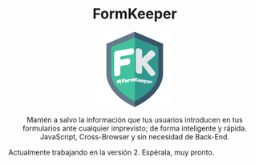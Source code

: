 <h1 align="center">FormKeeper</h1>

<p align="center"><img src="https://github.com/EdGraVill/formKeeper/raw/master/logo-small.png" alt="FormKeeper Logo"></p>

<p align="center">Mantén a salvo la información que tus usuarios introducen en tus formularios ante cualquier imprevisto; de forma inteligente y rápida. JavaScript, Cross-Browser y sin necesidad de Back-End.</p>

Actualmente trabajando en la versión 2. Espérala, muy pronto.
